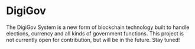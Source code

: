 # DigiGov

The DigiGov System is a new form of blockchain technology built to handle elections, currency and all kinds of government functions. This project is not currently open for contribution, but will be in the future. Stay tuned!